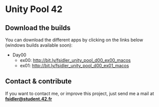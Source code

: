 # Unity Pool 42

## Download the builds
You can download the different apps by clicking on the links below (windows builds available soon):
* Day00
  * ex00: http://bit.ly/fsidler_unity_pool_d00_ex00_macos
  * ex01: http://bit.ly/fsidler_unity_pool_d00_ex01_macos

## Contact & contribute
If you want to contact me, or improve this project, just send me a mail at **fsidler@student.42.fr**
